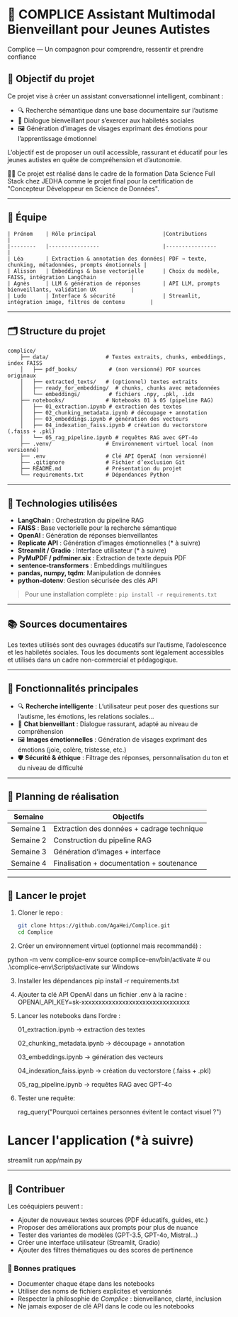 # 🤖 COMPLICE Assistant Multimodal Bienveillant pour Jeunes Autistes

Complice — Un compagnon pour comprendre, ressentir et prendre confiance

## 🧠 Objectif du projet

Ce projet vise à créer un assistant conversationnel intelligent, combinant :
- 🔍 Recherche sémantique dans une base documentaire sur l’autisme
- 💬 Dialogue bienveillant pour s’exercer aux habiletés sociales
- 🖼️ Génération d’images de visages exprimant des émotions pour l’apprentissage émotionnel

L’objectif est de proposer un outil accessible, rassurant et éducatif pour les jeunes autistes en quête de compréhension et d’autonomie.

🧑‍🏫 Ce projet est réalisé dans le cadre de la formation Data Science Full Stack chez JEDHA comme le projet final pour la certification de "Concepteur Développeur en Science de Données".

---

## 👥 Équipe

    | Prénom    | Rôle principal                     |Contributions                                            |
    |--------   |----------------                    |----------------                                         |
    | Léa       | Extraction & annotation des données| PDF → texte, chunking, métadonnées, prompts émotionnels |
    | Alisson   | Embeddings & base vectorielle      | Choix du modèle, FAISS, intégration LangChain           |
    | Agnès     | LLM & génération de réponses       | API LLM, prompts bienveillants, validation UX           |
    | Ludo      | Interface & sécurité               | Streamlit, intégration image, filtres de contenu        |

---

## 🗂️ Structure du projet

    complice/
        ├── data/                  # Textes extraits, chunks, embeddings, index FAISS
        │   ├── pdf_books/          # (non versionné) PDF sources originaux
        │   ├── extracted_texts/   # (optionnel) textes extraits
        │   ├── ready_for_embedding/  # chunks, chunks avec metadonnées    
        │   └── embeddings/         # fichiers .npy, .pkl, .idx
        ├── notebooks/             # Notebooks 01 à 05 (pipeline RAG)
        │   ├── 01_extraction.ipynb # extraction des textes
        │   ├── 02_chunking_metadata.ipynb # découpage + annotation
        │   ├── 03_embeddings.ipynb # génération des vecteurs
        │   ├── 04_indexation_faiss.ipynb # création du vectorstore (.faiss + .pkl)   
        │   └── 05_rag_pipeline.ipynb # requêtes RAG avec GPT-4o
        ├── .venv/                 # Environnement virtuel local (non versionné)
        ├── .env                   # Clé API OpenAI (non versionné)
        ├── .gitignore             # Fichier d’exclusion Git
        ├── README.md              # Présentation du projet
        └── requirements.txt       # Dépendances Python


---

## 🔧 Technologies utilisées

- **LangChain** : Orchestration du pipeline RAG
- **FAISS** : Base vectorielle pour la recherche sémantique
- **OpenAI** : Génération de réponses bienveillantes
- **Replicate API** : Génération d’images émotionnelles (* à suivre)
- **Streamlit / Gradio** : Interface utilisateur (* à suivre)
- **PyMuPDF / pdfminer.six** : Extraction de texte depuis PDF
- **sentence-transformers** : Embeddings multilingues
- **pandas, numpy, tqdm**: Manipulation de données
- **python-dotenv**: Gestion sécurisée des clés API


> Pour une installation complète : `pip install -r requirements.txt`

---

## 📚 Sources documentaires

Les textes utilisés sont des ouvrages éducatifs sur l’autisme, l’adolescence et les habiletés sociales. Tous les documents sont légalement accessibles et utilisés dans un cadre non-commercial et pédagogique.

---

## 🧪 Fonctionnalités principales

- 🔍 **Recherche intelligente** : L’utilisateur peut poser des questions sur l’autisme, les émotions, les relations sociales…
- 💬 **Chat bienveillant** : Dialogue rassurant, adapté au niveau de compréhension
- 🖼️ **Images émotionnelles** : Génération de visages exprimant des émotions (joie, colère, tristesse, etc.)
- 🛡️ **Sécurité & éthique** : Filtrage des réponses, personnalisation du ton et du niveau de difficulté

---

## 📅 Planning de réalisation

| Semaine | Objectifs |
|--------|-----------|
| Semaine 1 | Extraction des données + cadrage technique |
| Semaine 2 | Construction du pipeline RAG |
| Semaine 3 | Génération d’images + interface |
| Semaine 4 | Finalisation + documentation + soutenance |

---

## 🚀 Lancer le projet

1. Cloner le repo :
   ```bash
   git clone https://github.com/AgaHei/Complice.git
   cd Complice

2. Créer un environnement virtuel (optionnel mais recommandé) :

python -m venv complice-env
source complice-env/bin/activate  # ou .\complice-env\Scripts\activate sur Windows

3. Installer les dépendances
pip install -r requirements.txt

4. Ajouter ta clé API OpenAI dans un fichier .env à la racine :
OPENAI_API_KEY=sk-xxxxxxxxxxxxxxxxxxxxxxxxxxxxxxxx

5. Lancer les notebooks dans l’ordre :

    01_extraction.ipynb → extraction des textes

    02_chunking_metadata.ipynb → découpage + annotation

    03_embeddings.ipynb → génération des vecteurs

    04_indexation_faiss.ipynb → création du vectorstore (.faiss + .pkl)

    05_rag_pipeline.ipynb → requêtes RAG avec GPT-4o

6. Tester une requête:

    rag_query("Pourquoi certaines personnes évitent le contact visuel ?")


# Lancer l'application (*à suivre)
streamlit run app/main.py

---
## 🤝 Contribuer

Les coéquipiers peuvent :

- Ajouter de nouveaux textes sources (PDF éducatifs, guides, etc.)
- Proposer des améliorations aux prompts pour plus de nuance
- Tester des variantes de modèles (GPT-3.5, GPT-4o, Mistral…)
- Créer une interface utilisateur (Streamlit, Gradio)
- Ajouter des filtres thématiques ou des scores de pertinence

### 🧪 Bonnes pratiques

- Documenter chaque étape dans les notebooks
- Utiliser des noms de fichiers explicites et versionnés
- Respecter la philosophie de *Complice* : bienveillance, clarté, inclusion
- Ne jamais exposer de clé API dans le code ou les notebooks


